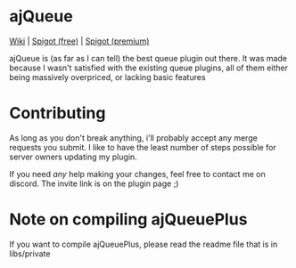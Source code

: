 # ajQueue

[Wiki](https://wiki.ajg0702.us/ajqueue/) |
[Spigot (free)](https://www.spigotmc.org/resources/ajqueue.78266/) |
[Spigot (premium)](https://www.spigotmc.org/resources/ajqueueplus.79123/)

ajQueue is (as far as I can tell) the best queue plugin out there.
It was made because I wasn't satisfied with the existing queue plugins,
all of them either being massively overpriced, or lacking basic features

# Contributing
As long as you don't break anything,
i'll probably accept any merge requests you submit.
I like to have the least number of steps possible for server owners
updating my plugin.

If you need *any* help making your changes, feel free to contact me
on discord. The invite link is on the plugin page ;)

# Note on compiling ajQueuePlus
If you want to compile ajQueuePlus, please read the readme file that is in libs/private